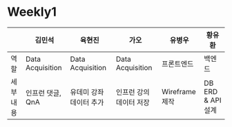 # Weekly1

|  | 김민석 | 육현진 | 가오 | 유병우 | 황유환 |
| --- | --- | --- | --- | --- | --- |
| 역할 | Data Acquisition | Data Acquisition | Data Acquisition | 프론트엔드 | 백엔드 |
| 세부 내용 | 인프런 댓글, QnA | 유데미 강좌 데이터 추가 | 인프런 강의 데이터 저장 | Wireframe 제작 | DB ERD & API 설계 |
